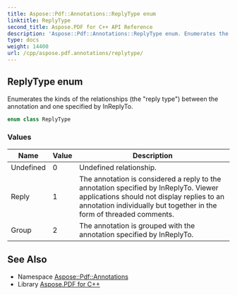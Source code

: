 ```yaml
---
title: Aspose::Pdf::Annotations::ReplyType enum
linktitle: ReplyType
second_title: Aspose.PDF for C++ API Reference
description: 'Aspose::Pdf::Annotations::ReplyType enum. Enumerates the kinds of the relationships (the "reply type") between the annotation and one specified by InReplyTo in C++.'
type: docs
weight: 14400
url: /cpp/aspose.pdf.annotations/replytype/
---
```

## ReplyType enum


Enumerates the kinds of the relationships (the "reply type") between the annotation and one specified by InReplyTo.

```cpp
enum class ReplyType
```

### Values

| Name | Value | Description |
| --- | --- | --- |
| Undefined | 0 | Undefined relationship. |
| Reply | 1 | The annotation is considered a reply to the annotation specified by InReplyTo. Viewer applications should not display replies to an annotation individually but together in the form of threaded comments. |
| Group | 2 | The annotation is grouped with the annotation specified by InReplyTo. |

## See Also

* Namespace [Aspose::Pdf::Annotations](../)
* Library [Aspose.PDF for C++](../../)

